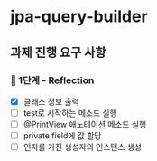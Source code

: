 # jpa-query-builder

## 과제 진행 요구 사항

### 🚀 1단계 - Reflection

- [x] 클래스 정보 출력
- [ ] test로 시작하는 메소드 실행
- [ ] @PrintView 애노테이션 메소드 실행
- [ ] private field에 값 할당
- [ ] 인자를 가진 생성자의 인스턴스 생성
